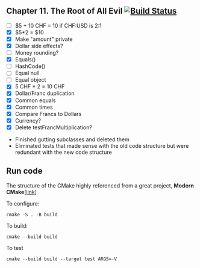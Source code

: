 ## Chapter 11. The Root of All Evil [![Build Status](https://travis-ci.org/Hoonyyhoon/TDD_book_in_Cpp.svg?branch=Ch11)](https://travis-ci.org/Hoonyyhoon/TDD_book_in_Cpp)
- [ ] $5 + 10 CHF = 10 if CHF:USD is 2:1
- [X] $5*2 = $10
- [X] Make "amount" private
- [X] Dollar side effects?
- [ ] Money rounding?
- [X] Equals()
- [ ] HashCode()
- [ ] Equal null
- [ ] Equal object
- [X] 5 CHF * 2 = 10 CHF
- [X] Dollar/Franc duplication
- [X] Common equals
- [X] Common times
- [X] Compare Francs to Dollars
- [X] Currency?
- [X] Delete testFrancMultiplication?

- Finished gutting subclasses and deleted them
- Eliminated tests that made sense with the old code structure but were redundant with
the new code structure

## Run code
The structure of the CMake highly referenced from a great project, **Modern CMake**[[link](https://gitlab.com/CLIUtils/modern-cmake)]

To configure:
```
cmake -S . -B build
```

To build:
```
cmake --build build
```

To test
```
cmake --build build --target test ARGS=-V
```

